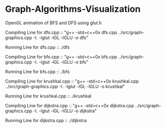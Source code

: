 # Graph-Algorithms-Visualization


OpenGL animation of BFS and DFS using glut.h

Compiling Line for dfs.cpp :: "g++ -std=c++0x dfs.cpp ../src/graph-graphics.cpp -I. -lglut -lGL -lGLU -o dfs"

Running Line for dfs.cpp :: ./dfs

Compiling Line for bfs.cpp :: "g++ -std=c++0x bfs.cpp ../src/graph-graphics.cpp -I. -lglut -lGL -lGLU -o bfs"

Running Line for bfs.cpp :: ./bfs

Compiling Line for krushkal.cpp :: "g++ -std=c++0x krushkal.cpp ../src/graph-graphics.cpp -I. -lglut -lGL -lGLU -o krushkal"

Running Line for krushkal.cpp :: ./krushkal

Compiling Line for dijkstra.cpp :: "g++ -std=c++0x dijkstra.cpp ../src/graph-graphics.cpp -I. -lglut -lGL -lGLU -o dijkstra"

Running Line for dijkstra.cpp :: ./dijkstra

